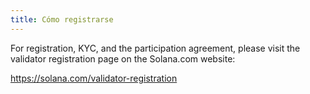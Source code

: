 ```yaml
---
title: Cómo registrarse
---
```


For registration, KYC, and the participation agreement, please visit the validator registration page on the Solana.com website:

https://solana.com/validator-registration
